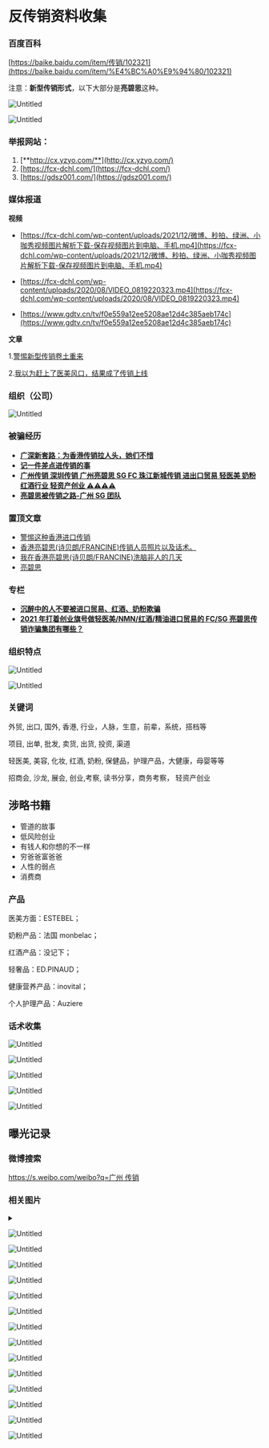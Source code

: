 # 反传销资料收集

### 百度百科

[https://baike.baidu.com/item/传销/102321](https://baike.baidu.com/item/%E4%BC%A0%E9%94%80/102321)

注意：**新型传销形式**，以下大部分是**亮碧思**这种。

![Untitled](./assets/Untitled.png)

![Untitled](./assets/Untitled%201.png)

### **举报网站：**

1. [**http://cx.yzyo.com/**](http://cx.yzyo.com/)
2. [https://fcx-dchl.com/](https://fcx-dchl.com/)
3. [https://gdsz001.com/](https://gdsz001.com/)

### 媒体报道

**视频**

- [https://fcx-dchl.com/wp-content/uploads/2021/12/微博、秒拍、绿洲、小咖秀视频图片解析下载-保存视频图片到电脑、手机.mp4](https://fcx-dchl.com/wp-content/uploads/2021/12/微博、秒拍、绿洲、小咖秀视频图片解析下载-保存视频图片到电脑、手机.mp4)

- [https://fcx-dchl.com/wp-content/uploads/2020/08/VIDEO_0819220323.mp4](https://fcx-dchl.com/wp-content/uploads/2020/08/VIDEO_0819220323.mp4)

- [https://www.gdtv.cn/tv/f0e559a12ee5208ae12d4c385aeb174c](https://www.gdtv.cn/tv/f0e559a12ee5208ae12d4c385aeb174c)

**文章**

1.[警惕新型传销卷土重来](http://www.xinhuanet.com/comments/2020-12/23/c_1126894987.htm)

2.[我以为赶上了医美风口，结果成了传销上线](https://www.jiemian.com/article/6202912.html)

### 组织（公司）

![Untitled](./assets/Untitled%202.png)

### 被骗经历

- [**广深新套路：为香港传销拉人头，她们不惜**](https://www.zhihu.com/collection/768109727)
- [**记一件差点进传销的事**](https://zhuanlan.zhihu.com/p/353635070)
- [**广州传销 深圳传销 广州亮碧思 SG FC 珠江新城传销 进出口贸易 轻医美 奶粉 红酒行业 轻资产创业 ⚠️⚠️⚠️⚠️**](https://zhuanlan.zhihu.com/p/457742730)
- [**亮碧思被传销之路-广州 SG 团队**](https://dchl.xyz/topic/index?id=54)

### 置顶文章

- [警惕这种香港进口传销](https://zhuanlan.zhihu.com/p/36252524)
- [香港亮碧思(诗贝朗/FRANCINE)传销人员照片以及话术。](https://zhuanlan.zhihu.com/p/39692841)
- [我在香港亮碧思(诗贝朗/FRANCINE)洗脑非人的几天](https://zhuanlan.zhihu.com/p/40330860)
- [亮碧思](https://zhuanlan.zhihu.com/p/400014193)

### 专栏

- [**沉醉中的人不要被进口贸易、红酒、奶粉欺骗**](<[https://www.zhihu.com/column/c_1344988932996628480](https://www.zhihu.com/column/c_1344988932996628480)>)
- [**2021 年打着创业旗号做轻医美/NMN/红酒/精油进口贸易的 FC/SG 亮碧思传销诈骗集团有哪些？**](https://www.zhihu.com/question/466475555/answer/1956707692)

### 组织特点

![Untitled](./assets/Untitled%203.png)

![Untitled](./assets/Untitled%204.png)

### 关键词

外贸, 出口, 国外, 香港, 行业，人脉，生意，前辈，系统，搭档等

项目, 出单, 批发, 卖货, 出货, 投资, 渠道

轻医美, 美容, 化妆, 红酒, 奶粉, 保健品，护理产品，大健康，母婴等等

招商会, 沙龙, 展会, 创业,考察, 读书分享，商务考察， 轻资产创业

## 涉略书籍

- 管道的故事
- 低风险创业
- 有钱人和你想的不一样
- 穷爸爸富爸爸
- 人性的弱点
- 消费商

### 产品

医美方面：ESTEBEL；

奶粉产品：法国 monbelac；

红酒产品：没记下；

轻奢品：ED.PINAUD；

健康营养产品：inovital；

个人护理产品：Auziere

### 话术收集

![Untitled](./assets/Untitled%205.png)

![Untitled](./assets/Untitled%206.png)

![Untitled](./assets/Untitled%207.png)

![Untitled](./assets/Untitled%208.png)

![Untitled](./assets/Untitled%209.png)

## 曝光记录

### 微博搜索

[https://s.weibo.com/weibo?q=广州 传销](https://s.weibo.com/weibo?q=%E5%B9%BF%E5%B7%9E%20%E4%BC%A0%E9%94%80)

### 相关图片

<details>
  <summary>

![Untitled](./assets/Untitled%2010.png)

![Untitled](./assets/Untitled%2011.png)

![Untitled](./assets/Untitled%2012.png)

![Untitled](./assets/Untitled%2013.png)

![Untitled](./assets/Untitled%2014.png)

![Untitled](./assets/Untitled%2015.png)

![Untitled](./assets/Untitled%2016.png)

![Untitled](./assets/Untitled%2017.png)

![Untitled](./assets/Untitled%2018.png)

![Untitled](./assets/Untitled%2019.png)

![Untitled](./assets/Untitled%2020.png)

![Untitled](./assets/Untitled%2021.png)

![Untitled](./assets/Untitled%2022.png)

![Untitled](./assets/Untitled%2024.png)

  </summary>
</detail>

